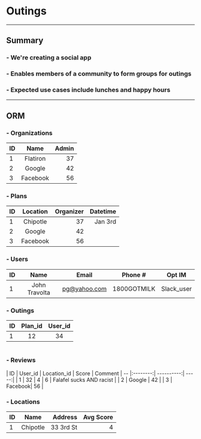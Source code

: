 # Outings
***
## Summary
### - We're creating a social app
### - Enables members of a community to form groups for outings
### - Expected use cases include lunches and happy hours
***
## ORM
### - Organizations
| ID |    Name  | Admin |
| -- |:--------:| -----:|
| 1  |  Flatiron|   37  |
| 2  |  Google  |   42  |
| 3  |  Facebook|   56  |
### - Plans
| ID | Location  | Organizer | Datetime
| -- |:--------:| ----------:|  -----:|
| 1  |  Chipotle|     37     |    Jan 3rd  |
| 2  |  Google  |     42     |
| 3  |  Facebook|     56     |
### - Users
| ID | Name     |    Email    | Phone # | Opt IM
| -- |:--------:|:-----------:|:-------:|:------:|
| 1  |  John Travolta | pg@yahoo.com | 1800GOTMILK | Slack_user
### - Outings
| ID | Plan_id | User_id
| -- |:--------:|:--------:|
| 1  |  12      | 34
#
### - Reviews
| ID | User_id  | Location_id | Score |   Comment
| -- |:--------:| ----------:|  -----:|
| 1  |    32    |   4  |  6 |        Falafel sucks AND racist  |
| 2  |  Google  |   42  |
| 3  |  Facebook|   56  |
### - Locations
| ID | Name | Address | Avg Score
| -- |:--------:| ----------:|  -----:|
| 1  |  Chipotle|     33 3rd St     |    4
